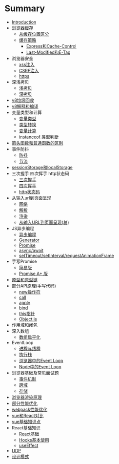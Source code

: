 # Summary

* [Introduction](README.md)
* [浏览器缓存](part1/index.md)
    * [从缓存位置区分](part1/1.md)
    * [缓存策略](part1/2.md)
        * [Express和Cache-Control](part1/3.md)
        * [Last-Modified和E-Tag](part1/4.md)
* 浏览器安全
    * [xss注入](part2/1.md)
    * [CSRF注入](part2/2.md)
    * [https](part2/3.md)
* 深浅拷贝
    * [浅拷贝](part3/1.md)
    * [深拷贝](part3/2.md)
* [v8垃圾回收](part4/index.md)
* [v8解释和编译](part5/index.md)
* 变量类型和计算
    * [变量类型](part6/1.md)
    * [类型转换](part6/3.md)
    * [变量计算](part6/2.md)
    * [instanceof 类型判断](part6/4.md)
* [箭头函数和普通函数的区别](part7/index.md)
* 事件防抖
    * [防抖](part8/1.md)
    * [节流](part8/2.md)
* [sessionStorage和localStorage](part9/index.md)
* 三次握手 四次挥手 http状态码
    * [三次握手](part10/1.md)
    * [四次挥手](part10/2.md)
    * [http状态码](part10/3.md)
* 从输入url到页面呈现
    * [网络](part11/1.md)
    * [解析](part11/2.md)
    * [渲染](part11/3.md)
    * [从输入URL到页面呈现(总)](part11/4.md)
* JS异步编程
    * [异步编程](part12/index.md)
    * [Generator](part12/1.md)
    * [Promise](part12/2.md)
    * [async/await](part12/3.md)
    * [setTimeout/setInterval/requestAnimationFrame](part12/4.md)
* 手写Promise
    * [简易版](part13/1.md)
    * [Promise A+ 版](part13/2.md)
* [原型和原型链](part14/index.md)
* 部分API原理(手写代码)
    * [new操作符](part15/1.md)
    * [call](part15/2.md)
    * [apply](part15/3.md)
    * [bind](part15/4.md)
    * [this指针](part15/5.md)
    * [Object.is](part15/6.md)
* [作用域和闭包](part16/index.md)
* 深入数组
    * [数组扁平化](part17/1.md)
* EventLoop
    * [进程与线程](part18/1.md)
    * [执行栈](part18/2.md)
    * [浏览器中的Event Loop](part18/3.md)
    * [Node中的Event Loop](part18/4.md)
* 浏览器基础及常见面试题
    * [事件机制](part19/1.md)
    * [跨域](part19/2.md)
    * [存储](part19/3.md)
* [浏览器渲染原理](part20/1.md)
* [部分性能优化](part21/1.md)
* [webpack性能优化](part22/1.md)
* [vue和React对比](part23/1.md)
* [vue基础知识点](part24/1.md)
* React基础知识
  * [React基础](part25/1.md) 
  * [Hooks基本使用](part25/2.md)
  * [useEffect](part25/3.md)
* [UDP](part26/1.md)
* [设计模式](part27/1.md)